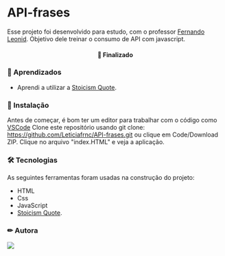 # API-frases
 Esse projeto foi desenvolvido para estudo, com o professor [Fernando Leonid](https://www.youtube.com/@FernandoLeonid). Objetivo dele treinar o consumo de API com javascript.

<h4 align="center"> 
🚀 Finalizado
</h4>

### 📕 Aprendizados
- Aprendi a utilizar a [Stoicism Quote](https://github.com/tlcheah2/stoic-quote-lambda-public-api?tab=readme-ov-file).

### 🏁 Instalação

Antes de começar, é bom ter um editor para trabalhar com o código como [VSCode](https://code.visualstudio.com/)
Clone este repositório usando git clone: https://github.com/Leticiafrnc/API-frases.git ou clique em Code/Download ZIP. Clique no arquivo "index.HTML" e veja a aplicação.

### 🛠 Tecnologias

As seguintes ferramentas foram usadas na construção do projeto:
- HTML
- Css
- JavaScript
- [Stoicism Quote](https://github.com/tlcheah2/stoic-quote-lambda-public-api?tab=readme-ov-file).


### ✏ Autora
 [<img src="https://img.shields.io/badge/linkedin-%230077B5.svg?&style=for-the-badge&logo=linkedin&logoColor=white" />](https://www.linkedin.com/in/leticiafrnc//) 
